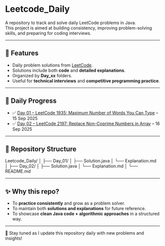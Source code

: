 # Leetcode_Daily

A repository to track and solve daily LeetCode problems in Java.  
This project is aimed at building consistency, improving problem-solving skills, and preparing for coding interviews.

---

## 📌 Features
- Daily problem solutions from [LeetCode](https://leetcode.com/).
- Solutions include both **code** and **detailed explanations**.
- Organized by **Day_xx** folders.
- Useful for **technical interviews** and **competitive programming practice**.

---

## 📅 Daily Progress

- ✅ [Day 01 – LeetCode 1935: Maximum Number of Words You Can Type](https://github.com/Aadityahq/Leetcode_Daily/tree/main/Day_01) – 15 Sep 2025  
- ✅ [Day 02 – LeetCode 2197: Replace Non-Coprime Numbers in Array](https://github.com/Aadityahq/Leetcode_Daily/tree/main/Day_02) – 16 Sep 2025  

---

## 📌 Repository Structure

Leetcode_Daily/
│
├── Day_01/
│   ├── Solution.java
│   └── Explanation.md
│
├── Day_02/
│   ├── Solution.java
│   └── Explanation.md
│
└── README.md



---

## ✨ Why this repo?

- To **practice consistently** and grow as a problem solver.  
- To maintain both **solutions and explanations** for future reference.  
- To showcase **clean Java code + algorithmic approaches** in a structured way.  

---

🔔 Stay tuned as I update this repository daily with new problems and insights!